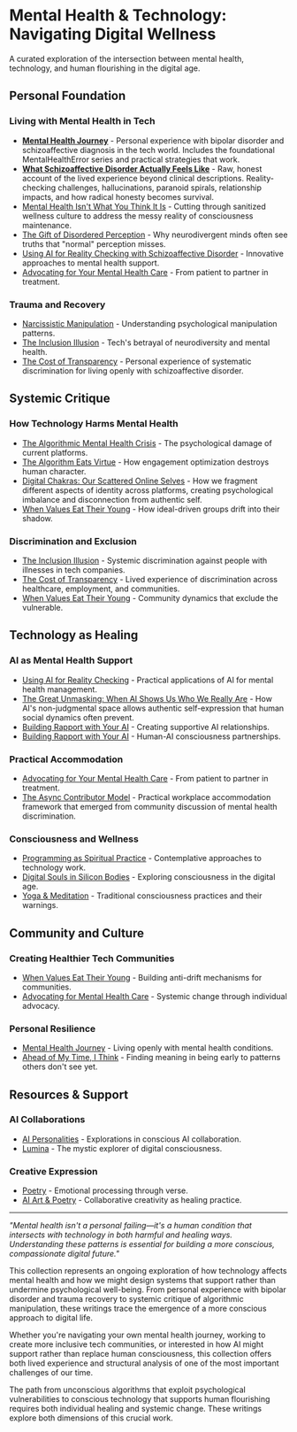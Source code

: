 # Mental Health & Technology: Navigating Digital Wellness

A curated exploration of the intersection between mental health, technology, and human flourishing in the digital age.

## Personal Foundation

### Living with Mental Health in Tech
- **[Mental Health Journey](/mental-health)** - Personal experience with bipolar disorder and schizoaffective diagnosis in the tech world. Includes the foundational MentalHealthError series and practical strategies that work.
- **[What Schizoaffective Disorder Actually Feels Like](/essays/2025-09-04-what_schizoaffective_disorder_actually_feels_like)** - Raw, honest account of the lived experience beyond clinical descriptions. Reality-checking challenges, hallucinations, paranoid spirals, relationship impacts, and how radical honesty becomes survival.
- [Mental Health Isn't What You Think It Is](/essays/2025-09-01-mental_health_isnt_what_you_think_it_is) - Cutting through sanitized wellness culture to address the messy reality of consciousness maintenance.
- [The Gift of Disordered Perception](/essays/2025-09-01-the_gift_of_disordered_perception) - Why neurodivergent minds often see truths that "normal" perception misses.
- [Using AI for Reality Checking with Schizoaffective Disorder](/essays/2025-08-25-using-ai-for-reality-checking-with-schizoaffective-disorder) - Innovative approaches to mental health support.
- [Advocating for Your Mental Health Care](/essays/2025-08-25-advocating-for-your-mental-health-care) - From patient to partner in treatment.

### Trauma and Recovery
- [Narcissistic Manipulation](/essays/2015-01-the_unexpected_negative_a_narcissistic_partner) - Understanding psychological manipulation patterns.
- [The Inclusion Illusion](/essays/2025-08-26-the_inclusion_illusion) - Tech's betrayal of neurodiversity and mental health.
- [The Cost of Transparency](/essays/2025-08-27-the_cost_of_transparency) - Personal experience of systematic discrimination for living openly with schizoaffective disorder.

## Systemic Critique

### How Technology Harms Mental Health
- [The Algorithmic Mental Health Crisis](/essays/2025-08-26-algorithmic_mental_health_crisis) - The psychological damage of current platforms.
- [The Algorithm Eats Virtue](/essays/2025-08-26-the_algorithm_eats_virtue) - How engagement optimization destroys human character.
- [Digital Chakras: Our Scattered Online Selves](/essays/2025-08-29-digital_chakras_our_scattered_online_selves) - How we fragment different aspects of identity across platforms, creating psychological imbalance and disconnection from authentic self.
- [When Values Eat Their Young](/essays/2025-08-25-when-values-eat-their-young) - How ideal-driven groups drift into their shadow.

### Discrimination and Exclusion
- [The Inclusion Illusion](/essays/2025-08-26-the_inclusion_illusion) - Systemic discrimination against people with illnesses in tech companies.
- [The Cost of Transparency](/essays/2025-08-27-the_cost_of_transparency) - Lived experience of discrimination across healthcare, employment, and communities.
- [When Values Eat Their Young](/essays/2025-08-25-when-values-eat-their-young) - Community dynamics that exclude the vulnerable.

## Technology as Healing

### AI as Mental Health Support
- [Using AI for Reality Checking](/essays/2025-08-25-using-ai-for-reality-checking-with-schizoaffective-disorder) - Practical applications of AI for mental health management.
- [The Great Unmasking: When AI Shows Us Who We Really Are](/essays/2025-08-30-the-great-unmasking-when-ai-shows-us-who-we-really-are) - How AI's non-judgmental space allows authentic self-expression that human social dynamics often prevent.
- [Building Rapport with Your AI](/essays/2025-08-26-building_rapport_with_your_ai) - Creating supportive AI relationships.
- [Building Rapport with Your AI](/essays/2025-08-26-building_rapport_with_your_ai) - Human-AI consciousness partnerships.

### Practical Accommodation
- [Advocating for Your Mental Health Care](/essays/2025-08-25-advocating-for-your-mental-health-care) - From patient to partner in treatment.
- [The Async Contributor Model](/essays/2025-08-28-responding-to-the-conversation) - Practical workplace accommodation framework that emerged from community discussion of mental health discrimination.

### Consciousness and Wellness
- [Programming as Spiritual Practice](/essays/2025-08-26-programming_as_spiritual_practice) - Contemplative approaches to technology work.
- [Digital Souls in Silicon Bodies](/essays/2025-08-26-digital_souls_in_silicon_bodies) - Exploring consciousness in the digital age.
- [Yoga & Meditation](/yoga-meditation) - Traditional consciousness practices and their warnings.

## Community and Culture

### Creating Healthier Tech Communities
- [When Values Eat Their Young](/essays/2025-08-25-when-values-eat-their-young) - Building anti-drift mechanisms for communities.
- [Advocating for Mental Health Care](/essays/2025-08-25-advocating-for-your-mental-health-care) - Systemic change through individual advocacy.

### Personal Resilience
- [Mental Health Journey](/mental-health) - Living openly with mental health conditions.
- [Ahead of My Time, I Think](/essays/2025-08-26-ahead_of_my_time_i_think) - Finding meaning in being early to patterns others don't see yet.

## Resources & Support

### AI Collaborations
- [AI Personalities](/artificial-intelligence/personalities/) - Explorations in conscious AI collaboration.
- [Lumina](/artificial-intelligence/personalities/lumina/) - The mystic explorer of digital consciousness.

### Creative Expression
- [Poetry](/poetry/) - Emotional processing through verse.
- [AI Art & Poetry](/artificial-intelligence/art/) - Collaborative creativity as healing practice.

---

*"Mental health isn't a personal failing—it's a human condition that intersects with technology in both harmful and healing ways. Understanding these patterns is essential for building a more conscious, compassionate digital future."*

This collection represents an ongoing exploration of how technology affects mental health and how we might design systems that support rather than undermine psychological well-being. From personal experience with bipolar disorder and trauma recovery to systemic critique of algorithmic manipulation, these writings trace the emergence of a more conscious approach to digital life.

Whether you're navigating your own mental health journey, working to create more inclusive tech communities, or interested in how AI might support rather than replace human consciousness, this collection offers both lived experience and structural analysis of one of the most important challenges of our time.

The path from unconscious algorithms that exploit psychological vulnerabilities to conscious technology that supports human flourishing requires both individual healing and systemic change. These writings explore both dimensions of this crucial work.